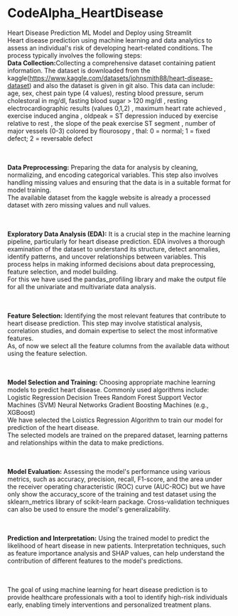 # CodeAlpha_HeartDisease
Heart Disease Prediction ML Model and Deploy using Streamlit
<br>
Heart disease prediction using machine learning and data analytics to assess an individual's risk of developing heart-related conditions. The process typically involves the following steps:
<br>
<strong>Data Collection:</strong>Collecting a comprehensive dataset containing patient information.
The dataset is downloaded from the kaggle(https://www.kaggle.com/datasets/johnsmith88/heart-disease-dataset) and also the dataset is given in git also.
This data can include:<br>
age, sex, chest pain type (4 values), resting blood pressure, serum cholestoral in mg/dl, fasting blood sugar > 120 mg/dl
, resting electrocardiographic results (values 0,1,2)
, maximum heart rate achieved
, exercise induced angina
, oldpeak = ST depression induced by exercise relative to rest
, the slope of the peak exercise ST segment
, number of major vessels (0-3) colored by flourosopy
, thal: 0 = normal; 1 = fixed defect; 2 = reversable defect

<br><br>
<strong>Data Preprocessing:</strong> Preparing the data for analysis by cleaning, normalizing, and encoding categorical variables. This step also involves handling missing values and ensuring that the data is in a suitable format for model training.
<br>The available dataset from the kaggle website is already a processed dataset with zero missing values and null values.

<br><br>
<strong>Exploratory Data Analysis (EDA):</strong> It is a crucial step in the machine learning pipeline, particularly for heart disease prediction. EDA involves a thorough examination of the dataset to understand its structure, detect anomalies, identify patterns, and uncover relationships between variables. This process helps in making informed decisions about data preprocessing, feature selection, and model building. 
<br>For this we have used the pandas_profiling library and make the output file for all the univariate and multivariate data analysis.

<br><br>
<strong>Feature Selection:</strong> Identifying the most relevant features that contribute to heart disease prediction. This step may involve statistical analysis, correlation studies, and domain expertise to select the most informative features.
<br>
As, of now we select all the feature columns from the available data without using the feature selection.

<br><br>
<strong>Model Selection and Training:</strong> Choosing appropriate machine learning models to predict heart disease. Commonly used algorithms include:<br>
Logistic Regression
Decision Trees
Random Forest
Support Vector Machines (SVM)
Neural Networks
Gradient Boosting Machines (e.g., XGBoost)
<br>
We have selected the Loistics Regression Algorithm to train our model for prediction of the heart disease.<br>
The selected models are trained on the prepared dataset, learning patterns and relationships within the data to make predictions.

<br><br>
<strong>Model Evaluation:</strong> Assessing the model's performance using various metrics, such as accuracy, precision, recall, F1-score, and the area under the receiver operating characteristic (ROC) curve (AUC-ROC) but we have only show the accuracy_score of the training and test dataset using the sklearn_metrics library of scikit-learn package. Cross-validation techniques can also be used to ensure the model's generalizability.

<br><br>
<strong>Prediction and Interpretation:</strong> Using the trained model to predict the likelihood of heart disease in new patients. Interpretation techniques, such as feature importance analysis and SHAP values, can help understand the contribution of different features to the model's predictions.

<br><br>
The goal of using machine learning for heart disease prediction is to provide healthcare professionals with a tool to identify high-risk individuals early, enabling timely interventions and personalized treatment plans.
